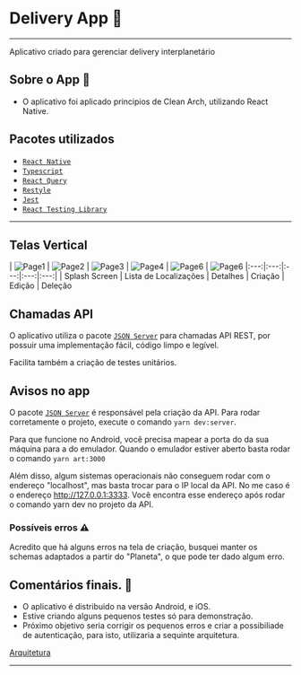 # Delivery App 🚀
---
Aplicativo criado para gerenciar delivery interplanetário 


## Sobre o App 📱
- O aplicativo foi aplicado principios de Clean Arch, utilizando React Native.

## Pacotes utilizados
- [```React Native```](https://reactnative.dev/)
- [```Typescript```](https://www.typescriptlang.org/)
- [```React Query```](https://tanstack.com/query/latest/docs/framework/react/overview)
- [```Restyle```](https://github.com/Shopify/restyle)
- [```Jest```](https://github.com/jestjs/jest)
- [```React Testing Library```](hhttps://testing-library.com/docs/react-testing-library)

---

## Telas Vertical
| ![Page1](./.github/resources/Spash.png)  | ![Page2](./.github/resources/Listagem.png) | ![Page3](./.github/resources/Detalhes.png) | ![Page4](./.github/resources/Criacao.png) | ![Page6](./.github/resources/Edit.png) | ![Page6](./.github/resources/Delecao.png)
|:---:|:---:|:---:|:---:|:---:|
| Splash Screen | Lista de Localizações | Detalhes | Criação | Edição | Deleção

## Chamadas API
O aplicativo utiliza o pacote [```JSON Server```](https://www.npmjs.com/package/json-server) para chamadas API REST, por possuir uma implementação fácil, código limpo e legível.

Facilita também a criação de testes unitários.

## Avisos no app
O pacote [```JSON Server```](https://www.npmjs.com/package/json-server) é responsável pela criação da API. Para rodar corretamente o projeto, execute o comando `yarn dev:server`.

Para que funcione no Android, você precisa mapear a porta do da sua máquina para a do emulador. Quando o emulador estiver aberto basta rodar o comando `yarn art:3000`

Além disso, algum sistemas operacionais não conseguem rodar com o endereço "localhost", mas basta trocar para o IP local da API. No me caso é o endereço http://127.0.0.1:3333. Você encontra esse endereço após rodar o comando yarn dev no projeto da API.

### Possíveis erros ⚠️
Acredito que há alguns erros na tela de criação, busquei manter os schemas adaptados a partir do "Planeta", o que pode ter dado algum erro.

## Comentários finais. 💬
- O aplicativo é distribuido na versão Android, e iOS.
- Estive criando alguns pequenos testes só para demonstração.
- Próximo objetivo seria corrigir os pequenos erros e criar a possibiliade de autenticação, para isto, utilizaria a sequinte arquitetura.

[Arquitetura](https://media1-production-mightynetworks.imgix.net/asset/f2a7aad3-a820-4541-a3ee-54b4436d76fa/sign-in-flow.png?ixlib=rails-4.2.0&fm=jpg&q=75&auto=format)

--- 
